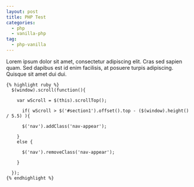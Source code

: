```yaml
---
layout: post
title: PHP Test
categories:
  - php
  - vanilla-php
tag:
  - php-vanilla
---
```

Lorem ipsum dolor sit amet, consectetur adipiscing elit. Cras sed sapien quam. Sed dapibus est id enim facilisis, at posuere turpis adipiscing. Quisque sit amet dui dui.

<!-- code -->
    {% highlight ruby %}
      $(window).scroll(function(){

        var wScroll = $(this).scrollTop();

          if( wScroll > $('#section1').offset().top - ($(window).height() / 5.5) ){

          $('nav').addClass('nav-appear');

        }
        else {

          $('nav').removeClass('nav-appear');

        }

      });
    {% endhighlight %}
<!-- code -->
